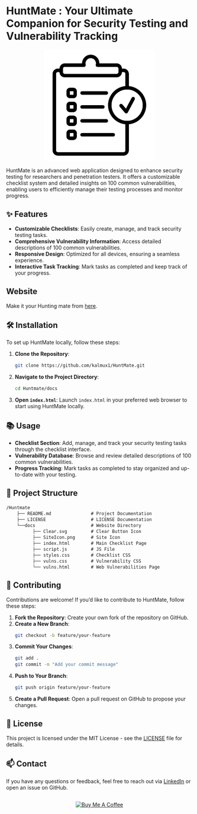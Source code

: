 
# HuntMate : Your Ultimate Companion for Security Testing and Vulnerability Tracking

<p align="center">
  <img src="https://github.com/kalmux1/Huntmate/blob/main/docs/SiteIcon.png" alt="Site Icon" width="300">
</p>


HuntMate is an advanced web application designed to enhance security testing for researchers and penetration testers. It offers a customizable checklist system and detailed insights on 100 common vulnerabilities, enabling users to efficiently manage their testing processes and monitor progress.



## ✨ Features

- **Customizable Checklists**: Easily create, manage, and track security testing tasks.
- **Comprehensive Vulnerability Information**: Access detailed descriptions of 100 common vulnerabilities.
- **Responsive Design**: Optimized for all devices, ensuring a seamless experience.
- **Interactive Task Tracking**: Mark tasks as completed and keep track of your progress.

## Website

Make it your Hunting mate from [here](https://kalmux1.github.io/Huntmate/).

## 🛠️ Installation

To set up HuntMate locally, follow these steps:

1. **Clone the Repository**:
   ```bash
   git clone https://github.com/kalmux1/HuntMate.git
   ```

2. **Navigate to the Project Directory**:
   ```bash
   cd Huntmate/docs
   ```

3. **Open `index.html`**:
   Launch `index.html` in your preferred web browser to start using HuntMate locally.

## 📚 Usage

- **Checklist Section**: Add, manage, and track your security testing tasks through the checklist interface.
- **Vulnerability Database**: Browse and review detailed descriptions of 100 common vulnerabilities.
- **Progress Tracking**: Mark tasks as completed to stay organized and up-to-date with your testing.

## 📂 Project Structure

```
/Huntmate
    ├── README.md               # Project Documentation
    ├── LICENSE                 # LICENSE Documentation
    └──docs                     # Website Directory
          ├── Clear.svg         # Clear Button Icon
          ├── SiteIcon.png      # Site Icon
          ├── index.html        # Main Checklist Page
          ├── script.js         # JS File
          ├── styles.css        # Checklist CSS
          ├── vulns.css         # Vulnerability CSS
          └── vulns.html        # Web Vulnerabilities Page
```


## 🤝 Contributing

Contributions are welcome! If you’d like to contribute to HuntMate, follow these steps:

1. **Fork the Repository**: Create your own fork of the repository on GitHub.
2. **Create a New Branch**:
   ```bash
   git checkout -b feature/your-feature
   ```
3. **Commit Your Changes**:
   ```bash
   git add .
   git commit -m "Add your commit message"
   ```
4. **Push to Your Branch**:
   ```bash
   git push origin feature/your-feature
   ```
5. **Create a Pull Request**: Open a pull request on GitHub to propose your changes.

## 📄 License

This project is licensed under the MIT License - see the [LICENSE](LICENSE) file for details.

## 📫 Contact

If you have any questions or feedback, feel free to reach out via [LinkedIn](https://www.linkedin.com/in/nitin-jaiswal1/) or open an issue on GitHub.


##
<div align=center>
    <a href="https://www.buymeacoffee.com/kalmux" target="_blank"><img src="https://cdn.buymeacoffee.com/buttons/v2/default-green.png" alt="Buy Me A Coffee" style="height: 60px !important;width: 217px !important;" ></a>
</div>
